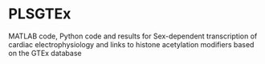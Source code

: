 # PLSGTEx
MATLAB code,  Python code and results for Sex-dependent transcription of cardiac electrophysiology and links to histone acetylation modifiers based on the GTEx database
